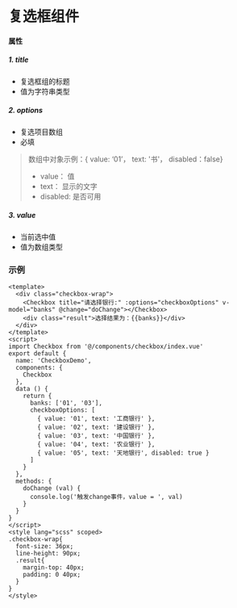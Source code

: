 # 复选框组件
#### 属性
##### 1. title
* 复选框组的标题
* 值为字符串类型
##### 2. options
* 复选项目数组
* 必填
> 数组中对象示例：{ value: ‘01’， text: '书'， disabled：false}
> * value： 值
> * text： 显示的文字
> * disabled: 是否可用
##### 3. value
* 当前选中值
* 值为数组类型

### 示例
```vue
<template>
  <div class="checkbox-wrap">
    <Checkbox title="请选择银行:" :options="checkboxOptions" v-model="banks" @change="doChange"></Checkbox>
    <div class="result">选择结果为：{{banks}}</div>
  </div>
</template>
<script>
import Checkbox from '@/components/checkbox/index.vue'
export default {
  name: 'CheckboxDemo',
  components: {
    Checkbox
  },
  data () {
    return {
      banks: ['01', '03'],
      checkboxOptions: [
        { value: '01', text: '工商银行' },
        { value: '02', text: '建设银行' },
        { value: '03', text: '中国银行' },
        { value: '04', text: '农业银行' },
        { value: '05', text: '天地银行', disabled: true }
      ]
    }
  },
  methods: {
    doChange (val) {
      console.log('触发change事件，value = ', val)
    }
  }
}
</script>
<style lang="scss" scoped>
.checkbox-wrap{
  font-size: 36px;
  line-height: 90px;
  .result{
    margin-top: 40px;
    padding: 0 40px;
  }
}
</style>
```
